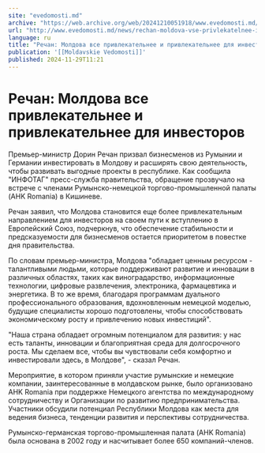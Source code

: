 ```yaml
---
site: "evedomosti.md"
archive: "https://web.archive.org/web/20241210051918/www.evedomosti.md/news/rechan-moldova-vse-privlekatelnee-i-privlekatelnee-dlya-inve"
url: "http://www.evedomosti.md/news/rechan-moldova-vse-privlekatelnee-i-privlekatelnee-dlya-inve"
language: ru
title: "Речан: Молдова все привлекательнее и привлекательнее для инвесторов"
publication: '[[Moldavskie Vedomosti]]'
published: 2024-11-29T11:21
---
```


# Речан: Молдова все привлекательнее и привлекательнее для инвесторов

Премьер-министр Дорин Речан призвал бизнесменов из Румынии и Германии инвестировать в Молдову и расширять свою деятельность, чтобы развивать выгодные проекты в республике. Как сообщила "ИНФОТАГ" пресс-служба правительства, обращение прозвучало на встрече с членами Румынско-немецкой торгово-промышленной палаты (AHK Romania) в Кишиневе.

Речан заявил, что Молдова становится еще более привлекательным направлением для инвесторов на своем пути к вступлению в Европейский Союз, подчеркнув, что обеспечение стабильности и предсказуемости для бизнесменов остается приоритетом в повестке дня правительства.

По словам премьер-министра, Молдова "обладает ценным ресурсом - талантливыми людьми, которые поддерживают развитие и инновации в различных областях, таких как виноградарство, информационные технологии, цифровые развлечения, электроника, фармацевтика и энергетика. В то же время, благодаря программам дуального профессионального образования, вдохновленным немецкой моделью, будущие специалисты хорошо подготовлены, чтобы способствовать экономическому росту и привлечению новых инвестиций".

"Наша страна обладает огромным потенциалом для развития: у нас есть таланты, инновации и благоприятная среда для долгосрочного роста. Мы сделаем все, чтобы вы чувствовали себя комфортно и инвестировали здесь, в Молдове", - сказал Речан.

Мероприятие, в котором приняли участие румынские и немецкие компании, заинтересованные в молдавском рынке, было организовано AHK Romania при поддержке Немецкого агентства по международному сотрудничеству и Организации по развитию предпринимательства. Участники обсудили потенциал Республики Молдова как места для ведения бизнеса, тенденции развития и перспективы сотрудничества.

Румынско-германская торгово-промышленная палата (AHK Romania) была основана в 2002 году и насчитывает более 650 компаний-членов.